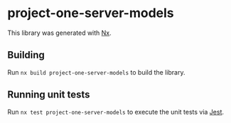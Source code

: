 # project-one-server-models

This library was generated with [Nx](https://nx.dev).

## Building

Run `nx build project-one-server-models` to build the library.

## Running unit tests

Run `nx test project-one-server-models` to execute the unit tests via [Jest](https://jestjs.io).
